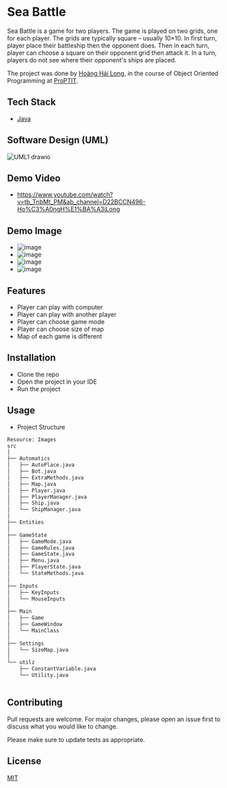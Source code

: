# Sea Battle

Sea Battle is a game for two players. The game is played on two grids, one for each player. The grids are typically square – usually 10×10. In first turn, player place their battleship then the opponent does. Then in each turn, player can choose a square on their opponent grid then attack it. In a turn, players do not see where their opponent's ships are placed.

The project was done by [Hoàng Hải Long]((https://github.com/long20102004)), in the course of Object Oriented Programming at [ProPTIT](https://proptit.com/).


## Tech Stack

- [Java](https://www.java.com/en/) 


## Software Design (UML)

![UML1 drawio](https://github.com/long20102004/Mid-Practice-ProPTIT/assets/99398806/5cb3d175-f614-4a15-856a-1b5f0b2b103f)


## Demo Video

- https://www.youtube.com/watch?v=tb_TnbMt_PM&ab_channel=D22BCCN496-Ho%C3%A0ngH%E1%BA%A3iLong

## Demo Image

- ![image](https://github.com/long20102004/Mid-Practice-ProPTIT/assets/99398806/5fc7626b-51ec-4216-b574-c9d953287d71)
- ![image](https://github.com/long20102004/Mid-Practice-ProPTIT/assets/99398806/f5d25c0c-4d18-4230-96d6-85317cd6c059)
- ![image](https://github.com/long20102004/Mid-Practice-ProPTIT/assets/99398806/da75bfdc-3c3e-40bb-bf2f-1fd1a72813ef)
- ![image](https://github.com/long20102004/Mid-Practice-ProPTIT/assets/99398806/fbb5d70b-a6d5-452a-888b-b8a30520e0e3)




## Features

- Player can play with computer
- Player can play with another player
- Player can choose game mode
- Player can choose size of map
- Map of each game is different

## Installation

- Clone the repo
- Open the project in your IDE
- Run the project


## Usage

- Project Structure

```bash
Resource: Images
src
│
├── Automatics
│   ├── AutoPlace.java
│   ├── Bot.java
│   ├── ExtraMethods.java
│   ├── Map.java
│   ├── Player.java
│   ├── PlayerManager.java
│   ├── Ship.java
│   └── ShipManager.java
│
├── Entities
│
├── GameState
│   ├── GameMode.java
│   ├── GameRules.java
│   ├── GameState.java
│   ├── Menu.java
│   ├── PlayerState.java
│   └── StateMethods.java
│
├── Inputs
│   ├── KeyInputs
│   └── MouseInputs
│
├── Main
│   ├── Game
│   ├── GameWindow
│   └── MainClass
│
├── Settings
│   └── SizeMap.java
│
└── utilz
    ├── ConstantVariable.java
    └── Utility.java



```

## Contributing

Pull requests are welcome. For major changes, please open an issue first
to discuss what you would like to change.

Please make sure to update tests as appropriate.

## License

[MIT](https://choosealicense.com/licenses/mit/)